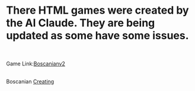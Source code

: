 # There HTML games were created by the AI Claude. They are being updated as some have some issues.


<br>

Game Link:[Boscanianv2](http://htmlpreview.github.io/?https://github.com/rcman/html.games/blob/main/boscanianv2.html)

<br>
Boscanian <a href="/en/get-started/writing-on-github/working-with-advanced-formatting/creating-a-permanent-link-to-a-code-snippet">Creating 
